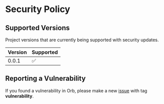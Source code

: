 # Security Policy

## Supported Versions

Project versions that are currently being supported with security updates.

| Version | Supported          |
| ------- | ------------------ |
| 0.0.1   | :white_check_mark: |

## Reporting a Vulnerability

If you found a vulnerability in Orb, please make a new [issue](https://github.com/ezralazuardy/orb/issues) with tag **vulnerability**.

